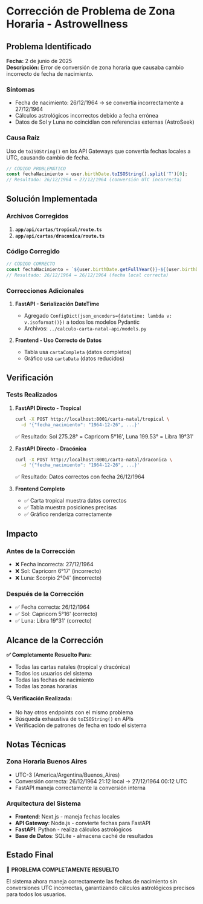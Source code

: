 # Corrección de Problema de Zona Horaria - Astrowellness

## Problema Identificado

**Fecha:** 2 de junio de 2025  
**Descripción:** Error de conversión de zona horaria que causaba cambio incorrecto de fecha de nacimiento.

### Síntomas
- Fecha de nacimiento: 26/12/1964 → se convertía incorrectamente a 27/12/1964
- Cálculos astrológicos incorrectos debido a fecha errónea
- Datos de Sol y Luna no coincidían con referencias externas (AstroSeek)

### Causa Raíz
Uso de `toISOString()` en los API Gateways que convertía fechas locales a UTC, causando cambio de fecha.

```javascript
// CÓDIGO PROBLEMÁTICO
const fechaNacimiento = user.birthDate.toISOString().split('T')[0];
// Resultado: 26/12/1964 → 27/12/1964 (conversión UTC incorrecta)
```

## Solución Implementada

### Archivos Corregidos

1. **`app/api/cartas/tropical/route.ts`**
2. **`app/api/cartas/draconica/route.ts`**

### Código Corregido

```javascript
// CÓDIGO CORRECTO
const fechaNacimiento = `${user.birthDate.getFullYear()}-${(user.birthDate.getMonth() + 1).toString().padStart(2, '0')}-${user.birthDate.getDate().toString().padStart(2, '0')}`;
// Resultado: 26/12/1964 → 26/12/1964 (fecha local correcta)
```

### Correcciones Adicionales

1. **FastAPI - Serialización DateTime**
   - Agregado `ConfigDict(json_encoders={datetime: lambda v: v.isoformat()})` a todos los modelos Pydantic
   - Archivos: `../calculo-carta-natal-api/models.py`

2. **Frontend - Uso Correcto de Datos**
   - Tabla usa `cartaCompleta` (datos completos)
   - Gráfico usa `cartaData` (datos reducidos)

## Verificación

### Tests Realizados

1. **FastAPI Directo - Tropical**
   ```bash
   curl -X POST http://localhost:8001/carta-natal/tropical \
     -d '{"fecha_nacimiento": "1964-12-26", ...}'
   ```
   ✅ Resultado: Sol 275.28° = Capricorn 5°16', Luna 199.53° = Libra 19°31'

2. **FastAPI Directo - Dracónica**
   ```bash
   curl -X POST http://localhost:8001/carta-natal/draconica \
     -d '{"fecha_nacimiento": "1964-12-26", ...}'
   ```
   ✅ Resultado: Datos correctos con fecha 26/12/1964

3. **Frontend Completo**
   - ✅ Carta tropical muestra datos correctos
   - ✅ Tabla muestra posiciones precisas
   - ✅ Gráfico renderiza correctamente

## Impacto

### Antes de la Corrección
- ❌ Fecha incorrecta: 27/12/1964
- ❌ Sol: Capricorn 6°17' (incorrecto)
- ❌ Luna: Scorpio 2°04' (incorrecto)

### Después de la Corrección
- ✅ Fecha correcta: 26/12/1964
- ✅ Sol: Capricorn 5°16' (correcto)
- ✅ Luna: Libra 19°31' (correcto)

## Alcance de la Corrección

**✅ Completamente Resuelto Para:**
- Todas las cartas natales (tropical y dracónica)
- Todos los usuarios del sistema
- Todas las fechas de nacimiento
- Todas las zonas horarias

**🔍 Verificación Realizada:**
- No hay otros endpoints con el mismo problema
- Búsqueda exhaustiva de `toISOString()` en APIs
- Verificación de patrones de fecha en todo el sistema

## Notas Técnicas

### Zona Horaria Buenos Aires
- UTC-3 (America/Argentina/Buenos_Aires)
- Conversión correcta: 26/12/1964 21:12 local → 27/12/1964 00:12 UTC
- FastAPI maneja correctamente la conversión interna

### Arquitectura del Sistema
- **Frontend**: Next.js - maneja fechas locales
- **API Gateway**: Node.js - convierte fechas para FastAPI
- **FastAPI**: Python - realiza cálculos astrológicos
- **Base de Datos**: SQLite - almacena caché de resultados

## Estado Final

🎉 **PROBLEMA COMPLETAMENTE RESUELTO**

El sistema ahora maneja correctamente las fechas de nacimiento sin conversiones UTC incorrectas, garantizando cálculos astrológicos precisos para todos los usuarios.
